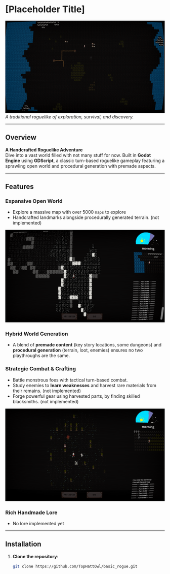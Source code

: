 # [Placeholder Title]

![Game Screenshot Placeholder](assets/screenshots/world_map.png)  
*A traditional roguelike of exploration, survival, and discovery.*

---

## Overview  
**A Handcrafted Roguelike Adventure**  
Dive into a vast world filled with not many stuff for now. Built in **Godot Engine** using **GDScript**,  a classic turn-based roguelike gameplay featuring a sprawling open world and procedural generation with premade aspects.



---

## Features

### Expansive Open World  
- Explore a massive map with over 5000 `maps` to explore
- Handcrafted landmarks alongside procedurally generated terrain. (not implemented)

![Cave Screenshot Placeholder](assets/screenshots/cave_dungeon.png)  

### Hybrid World Generation  
- A blend of **premade content** (key story locations, some dungeons) and **procedural generation** (terrain, loot, enemies) ensures no two playthroughs are the same.  

### Strategic Combat & Crafting  
- Battle monstrous foes with tactical turn-based combat.  
- Study enemies to **learn weaknesses** and harvest rare materials from their remains. (not implemented)
- Forge powerful gear using harvested parts, by finding skilled blacksmiths. (not implemented)

![Combat Screenshot Placeholder](assets/screenshots/fight_in_forest.png)  

### Rich Handmade Lore  
- No lore implemented yet 

---

## Installation  
1. **Clone the repository**:  
   ```bash  
   git clone https://github.com/TopHattOwl/basic_rogue.git  